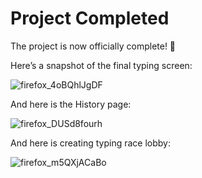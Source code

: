 # Project Completed

The project is now officially complete! 🎉

Here’s a snapshot of the final typing screen:

![firefox_4oBQhlJgDF](https://github.com/user-attachments/assets/0fd5e88b-90e6-4a59-aa8d-3c5f0c8c5a7a)

And here is the History page:

![firefox_DUSd8fourh](https://github.com/user-attachments/assets/0f1d8dd8-c77e-49f2-ad27-0ac4c4093fba)

And here is creating typing race lobby:

![firefox_m5QXjACaBo](https://github.com/user-attachments/assets/0c94f944-d41f-4765-bd56-f4b1c590dff7)

